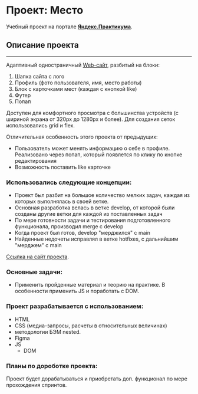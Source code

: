 # Проект: Место
Учебный проект на портале [**Яндекс.Практикума**](https://practicum.yandex.ru/).  

## Описание проекта
---
Адаптивный одностраничный [Web-сайт](https://avellow.github.io/mesto/), разбитый на блоки:
1. Шапка сайта с лого
2. Профиль (фото пользователя, имя, место работы)
3. Блок с карточками мест (каждая с кнопкой like)
4. Футер
5. Попап

Доступен для комфортного просмотра с большинства устройств (с шириной экрана от 320px до 1280px и более). 
Для создания сеток использовались grid и flex.

Отличительная особенность этого проекта от предыдущих:
* Пользователь может менять информацию о себе в профиле.
Реализовано через попап, который появлется по клику по кнопке редактирования
* Возможность поставить like карточке

### **Использовались следующие концепции:** 
* Проект был разбит на большое количество мелких задач, каждая из которых выполнялась в своей ветке.
* Основная разработка велась в ветке develop, от которой были созданы другие ветки для каждой из поставленных задач
* По мере готовности задачи и тестирования подготовленного функционала, производил merge с develop
* Когда проект был готов, develop "мерджился" с main
* Найденные недочеты исправлял в ветке hotfixes, с дальнийшим "мерджем" с main

[Ссылка на сайт проекта](https://avellow.github.io/mesto/).

### **Основные задачи:**  
* Применить пройденные материал и теорию на практике. В особенности применить JS и поработать с DOM.

### **Проект разрабатывается с использованием:**
* HTML 
* CSS (медиа-запросы, расчеты в относительных величинах)
* методологии БЭМ nested.
* Figma
* JS
  - DOM

### **Планы по дороботке проекта:**
Проект будет дорабатываться и приобретать доп. функционал по мере прохождения спринтов.
